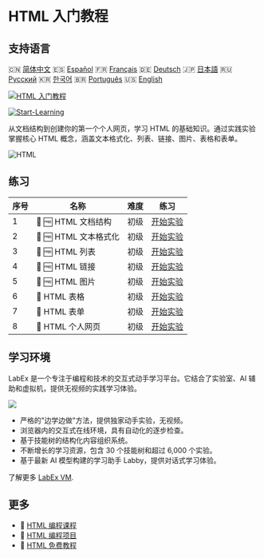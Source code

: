 # HTML 入门教程

## 支持语言

🇨🇳 [简体中文](README_zh.md) 🇪🇸 [Español](README_es.md) 🇫🇷 [Français](README_fr.md) 🇩🇪 [Deutsch](README_de.md) 🇯🇵 [日本語](README_ja.md) 🇷🇺 [Русский](README_ru.md) 🇰🇷 [한국어](README_ko.md) 🇧🇷 [Português](README_pt.md) 🇺🇸 [English](README.md) 

[![HTML 入门教程](https://cover-creator.labex.io/html-for-beginners.png?lang=zh)](https://labex.io/zh/courses/html-for-beginners)

[![Start-Learning](https://img.shields.io/badge/Start-Learning-whitesmoke?style=for-the-badge)](https://labex.io/zh/courses/html-for-beginners)

从文档结构到创建你的第一个个人网页，学习 HTML 的基础知识。通过实践实验掌握核心 HTML 概念，涵盖文本格式化、列表、链接、图片、表格和表单。

![HTML](https://img.shields.io/badge/HTML-whitesmoke?style=for-the-badge&logo=html)


## 练习

|   序号 | 名称                  | 难度   | 练习                                                                                                     |
|--------|-----------------------|--------|----------------------------------------------------------------------------------------------------------|
|      1 | 📖 🆓 HTML 文档结构   | 初级   | <a target='_blank' href='https://labex.io/zh/tutorials/html-html-document-structure-597898'>开始实验</a> |
|      2 | 📖 🆓 HTML 文本格式化 | 初级   | <a target='_blank' href='https://labex.io/zh/tutorials/html-html-text-formatting-597904'>开始实验</a>    |
|      3 | 📖 🆓 HTML 列表       | 初级   | <a target='_blank' href='https://labex.io/zh/tutorials/html-html-lists-597902'>开始实验</a>              |
|      4 | 📖 🆓 HTML 链接       | 初级   | <a target='_blank' href='https://labex.io/zh/tutorials/html-html-links-597901'>开始实验</a>              |
|      5 | 📖 🆓 HTML 图片       | 初级   | <a target='_blank' href='https://labex.io/zh/tutorials/html-html-images-597900'>开始实验</a>             |
|      6 | 📖  HTML 表格         | 初级   | <a target='_blank' href='https://labex.io/zh/tutorials/html-html-tables-597903'>开始实验</a>             |
|      7 | 📖  HTML 表单         | 初级   | <a target='_blank' href='https://labex.io/zh/tutorials/html-html-forms-597899'>开始实验</a>              |
|      8 | 📖  HTML 个人网页     | 初级   | <a target='_blank' href='https://labex.io/zh/tutorials/html-html-personal-webpage-597905'>开始实验</a>   |

## 学习环境

LabEx 是一个专注于编程和技术的交互式动手学习平台。它结合了实验室、AI 辅助和虚拟机，提供无视频的实践学习体验。

![](https://tutorial-screenshot.getvm.io/images/vm-1725247253.png)

- 严格的"边学边做"方法，提供独家动手实验，无视频。
- 浏览器内的交互式在线环境，具有自动化的逐步检查。
- 基于技能树的结构化内容组织系统。
- 不断增长的学习资源，包含 30 个技能树和超过 6,000 个实验。
- 基于最新 AI 模型构建的学习助手 Labby，提供对话式学习体验。

了解更多 [LabEx VM](https://support.labex.io/using-labex/virtual-machine).

## 更多

- 🔗 [HTML 编程课程](https://github.com/labex-labs/awesome-programming-courses)
- 🔗 [HTML 编程项目](https://github.com/labex-labs/awesome-programming-projects)
- 🔗 [HTML 免费教程](https://github.com/labex-labs/html-free-tutorials)

